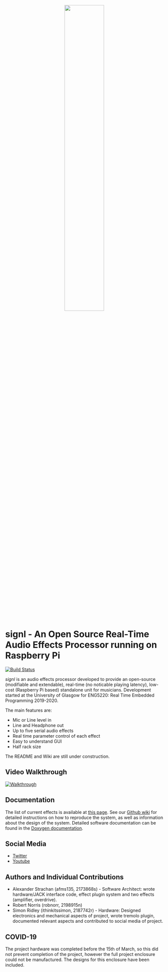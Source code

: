 <p align="center">
  <img src="https://raw.githubusercontent.com/afms135/signl/master/Media/Photo.jpg" width=50%>
</p>

# signl - An Open Source Real-Time Audio Effects Processor running on Raspberry Pi

[![Build Status](https://travis-ci.org/afms135/signl.svg?branch=master)](https://travis-ci.org/afms135/signl)

*signl* is an audio effects processor developed to provide an open-source (modifiable and extendable), real-time (no noticable playing latency), low-cost (Raspberry Pi based) standalone unit for musicians. Development started at the University of Glasgow for ENG5220: Real Time Embedded Programming 2019-2020.

The main features are:

* Mic or Line level in
* Line and Headphone out
* Up to five serial audio effects
* Real time parameter control of each effect
* Easy to understand GUI
* Half rack size

The README and Wiki are still under construction.

## Video Walkthrough

[![Walkthrough](https://github.com/afms135/signl/blob/master/Media/walthrough_icon.jpg)](https://youtu.be/WcyoIrp74zg)

## Documentation

The list of current effects is available at [this page](https://github.com/afms135/signl/wiki/List-of-Current-Effects). See our [Github wiki](https://github.com/afms135/signl/wiki) for detailed instructions on how to reproduce the system, as well as information about the design of the system. Detailed software documentation can be found in the [Doxygen documentation](https://afms135.github.io/signl/).

## Social Media

- [Twitter](https://twitter.com/signlHW)
- [Youtube](https://www.youtube.com/channel/UChTp4nFLsnpuzNy29fdVIeA)

## Authors and Individual Contributions

- Alexander Strachan (afms135, 2173868s) - Software Architect:  wrote hardware/JACK interface code, effect plugin system and two effects (amplifier, overdrive).
- Robert Norris (robnorr, 2198915n)
- Simon Ridley (ithinkitssimon, 2187742r) - Hardware: Designed electronics and mechanical aspects of project, wrote tremolo plugin, documented relevant aspects and contributed to social media of project.

## COVID-19

The project hardware was completed before the 15th of March, so this did not prevent completion of the project, however the full project enclosure could not be manufactured. The designs for this enclosure have been included.

